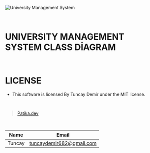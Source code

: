 ![University Management System](https://user-images.githubusercontent.com/98576037/165508889-1f9d00e9-e713-4685-b8bd-8fa5acd37222.png)

<br />

# UNIVERSITY MANAGEMENT SYSTEM CLASS DİAGRAM

<br />

# LICENSE

* This software is licensed By Tuncay Demir under the MIT license.

<br />

>[Patika.dev](https://app.patika.dev/fogomurphy)

<br/>

| Name |  Email |
| ---- |  ----- |
| Tuncay | tuncaydemir682@gmail.com |
